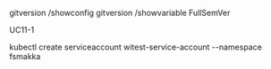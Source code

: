 gitversion /showconfig
gitversion /showvariable FullSemVer

UC11-1

kubectl create serviceaccount witest-service-account --namespace fsmakka